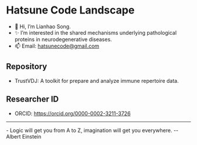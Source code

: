# Hatsune Code Landscape

- 👋 Hi, I’m Lianhao Song.
- ✨ I’m interested in the shared mechanisms underlying pathological proteins in neurodegenerative diseases.
- 📫 Email: hatsunecode@gmail.com


## Repository

- TrustVDJ: A toolkit for prepare and analyze immune repertoire data.


## Researcher ID

- ORCID: https://orcid.org/0000-0002-3211-3726<br>

<hr></hr>
- Logic will get you from A to Z, imagination will get you everywhere. -- Albert Einstein
